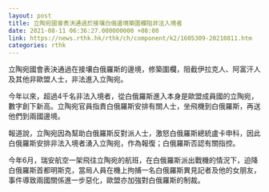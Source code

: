 ```yaml
---
layout: post
title: 立陶宛國會表決通過於接壤白俄邊境築圍欄阻非法入境者
date: 2021-08-11 06:36:27.000000000 +08:00
link: https://news.rthk.hk/rthk/ch/component/k2/1605309-20210811.htm
categories: rthk
---
```


立陶宛國會表決通過在接壤白俄羅斯的邊境，修築圍欄，阻截伊拉克人、阿富汗人及其他非歐盟人士，非法進入立陶宛。

今年以來，超過4千名非法入境者，從白俄羅斯進入本身是歐盟成員國的立陶宛，數字創下新高。立陶宛官員指責白俄羅斯安排有關人士，坐飛機到白俄羅斯，再送他們到兩國邊境。

報道說，立陶宛因為幫助白俄羅斯反對派人士，激怒白俄羅斯總統盧卡申科，因此白俄羅斯安排非法入境者湧入立陶宛，作為報復；白俄羅斯否認有關指控。

今年6月，瑞安航空一架飛往立陶宛的航班，在白俄羅斯派出戰機的情況下，迫降白俄羅斯首都明斯克，當局人員在機上拘捕一名白俄羅斯異見記者及他的女朋友，事件導致兩國關係進一步惡化，歐盟亦加強對白俄羅斯的制裁。
